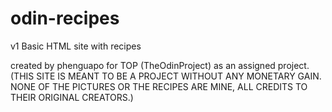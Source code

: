 # odin-recipes
v1 
Basic HTML site with recipes

created by phenguapo for  TOP (TheOdinProject) as an assigned project. 
(THIS SITE IS MEANT TO BE A PROJECT WITHOUT ANY MONETARY GAIN. NONE OF THE PICTURES OR THE RECIPES ARE MINE, ALL CREDITS TO THEIR ORIGINAL CREATORS.)